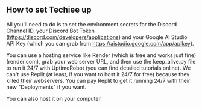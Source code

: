 ## How to set Techiee up

All you'll need to do is to set the environment secrets for the Discord Channel ID, your Discord Bot Token (https://discord.com/developers/applications) and your Google AI Studio API Key (which you can grab from https://aistudio.google.com/app/apikey).

You can use a hosting service like Render (which is free and works just fine) (render.com), grab your web server URL, and then use the keep_alive.py file to run it 24/7 with UptimeRobot (you can find detailed tutorials online). We can't use Replit (at least, if you want to host it 24/7 for free) because they killed their webservers. You can pay Replit to get it running 24/7 with their new "Deployments" if you want.

You can also host it on your computer.
